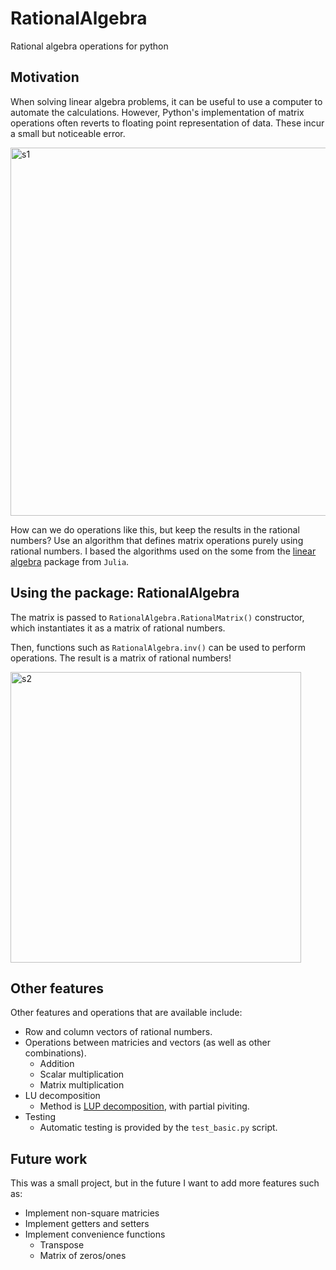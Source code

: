 # RationalAlgebra
Rational algebra operations for python

## Motivation

When solving linear algebra problems, it can be useful to use a computer to automate the calculations. However, Python's implementation of matrix operations often reverts to floating point representation of data. These incur a  small but noticeable error. 

<img width="589" alt="s1" src="https://user-images.githubusercontent.com/38541020/92814478-17d9db80-f378-11ea-850a-354fcf391834.png">

How can we do operations like this, but keep the results in the rational numbers? Use an algorithm that defines matrix operations purely using rational numbers. I based the algorithms used on the some from the [linear algebra](https://docs.julialang.org/en/v1/stdlib/LinearAlgebra/) package from `Julia`.

## Using the package: RationalAlgebra

The matrix is passed to `RationalAlgebra.RationalMatrix()` constructor, which instantiates it as a matrix of rational numbers.

Then, functions such as `RationalAlgebra.inv()` can be used to perform operations. The result is a matrix of rational numbers!

<img width="465" alt="s2" src="https://user-images.githubusercontent.com/38541020/92814951-9b93c800-f378-11ea-8a5c-33634bb4c012.png">

## Other features

Other features and operations that are available include:
- Row and column vectors of rational numbers.
- Operations between matricies and vectors (as well as other combinations).
  - Addition
  - Scalar multiplication
  - Matrix multiplication
- LU decomposition
  - Method is [LUP decomposition](https://en.wikipedia.org/wiki/LU_decomposition), with partial piviting.
- Testing
  - Automatic testing is provided by the `test_basic.py` script.

## Future work

This was a small project, but in the future I want to add more features such as:
- Implement non-square matricies
- Implement getters and setters
- Implement convenience functions
    - Transpose
    - Matrix of zeros/ones
